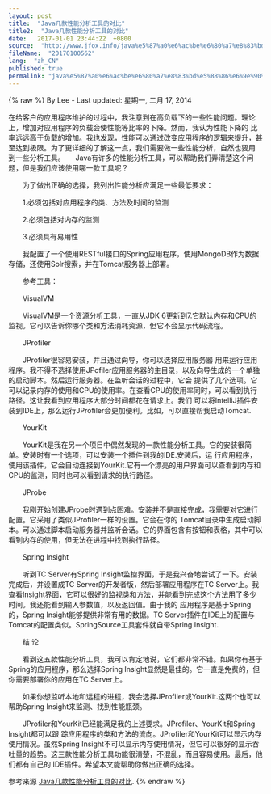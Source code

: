```yaml
---
layout: post
title:  "Java几款性能分析工具的对比"
title2:  "Java几款性能分析工具的对比"
date:   2017-01-01 23:44:22  +0800
source:  "http://www.jfox.info/java%e5%87%a0%e6%ac%be%e6%80%a7%e8%83%bd%e5%88%86%e6%9e%90%e5%b7%a5%e5%85%b7%e7%9a%84%e5%af%b9%e6%af%94.html"
fileName:  "20170100562"
lang:  "zh_CN"
published: true
permalink: "java%e5%87%a0%e6%ac%be%e6%80%a7%e8%83%bd%e5%88%86%e6%9e%90%e5%b7%a5%e5%85%b7%e7%9a%84%e5%af%b9%e6%af%94.html"
---
```

{% raw %}
By Lee - Last updated: 星期一, 二月 17, 2014

在给客户的应用程序维护的过程中，我注意到在高负载下的一些性能问题。理论上，增加对应用程序的负载会使性能等比率的下降。然而，我认为性能下降的 比率远远高于负载的增加。我也发现，性能可以通过改变应用程序的逻辑来提升，甚至达到极限。为了更详细的了解这一点，我们需要做一些性能分析，自然也要用 到一些分析工具。　　Java有许多的性能分析工具，可以帮助我们弄清楚这个问题，但是我们应该使用哪一款工具呢？

　　为了做出正确的选择，我列出性能分析应满足一些最低要求：

　　1.必须包括对应用程序的类、方法及时间的监测

　　2.必须包括对内存的监测

　　3.必须具有易用性

　　我配置了一个使用RESTful接口的Spring应用程序，使用MongoDB作为数据存储，还使用Solr搜索，并在Tomcat服务器上部署。

　　参考工具：

　　VisualVM

　　VisualVM是一个资源分析工具，一直从JDK 6更新到7.它默认内存和CPU的监视。它可以告诉你哪个类和方法消耗资源，但它不会显示代码流程。

　　JProfiler

　　JProfiler很容易安装，并且通过向导，你可以选择应用服务器 用来运行应用程序。我不得不选择使用JPofiler应用服务器的主目录，以及向导生成的一个单独的启动脚本。然后运行服务器。在监听会话的过程中，它会 提供了几个选项。它可以记录内存的使用和CPU的使用率。在查看CPU的使用率同时，可以看到执行路径。这让我看到应用程序大部分时间都花在请求上。我们 可以将IntelliJ插件安装到IDE上，那么运行JProfiler会更加便利。比如，可以直接帮我启动Tomcat.

　　YourKit

　　YourKit是我在另一个项目中偶然发现的一款性能分析工具。它的安装很简单。安装时有一个选项，可以安装一个插件到我的IDE.安装后，运 行应用程序，使用该插件，它会自动连接到YourKit.它有一个漂亮的用户界面可以查看到内存和CPU的监测，同时也可以看到请求的执行路径。

　　JProbe

　　我刚开始创建JProbe时遇到点困难。安装并不是直接完成，我需要对它进行配置。它采用了类似JProfiler一样的设置。它会在你的 Tomcat目录中生成启动脚本。可以通过脚本启动服务器并监听会话。它的界面包含有按钮和表格，其中可以看到内存的使用，但无法在进程中找到执行路径。

　　Spring Insight

　　听到TC Server有Spring Insight监控界面，于是我兴奋地尝试了一下。安装完成后，并设置成TC Server的开发者版，然后部署应用程序在TC Server上。我查看Insight界面，它可以很好的监视类和方法，并能看到完成这个方法用了多少时间。我还能看到输入参数值，以及返回值。由于我的 应用程序是基于Spring的，Spring Insight能够提供非常有用的数据。TC Server插件在IDE上的配置与Tomcat的配置类似。SpringSource工具套件就自带Spring Insight.

　　结 论

　　看到这五款性能分析工具，我可以肯定地说，它们都非常不错。如果你有基于Spring的应用程序，那么选择Spring Insight显然是最佳的。它一直是免费的，但你需要部署你的应用在TC Server上。

　　如果你想监听本地和远程的进程，我会选择JProfiler或YourKit.这两个也可以帮助Spring Insight来监测、找到性能瓶颈。

　　JProfiler和YourKit已经能满足我的上述要求。JProfiler、YourKit和Spring Insight都可以跟 踪应用程序的类和方法的流向。JProfiler和YourKit可以显示内存使用情况。虽然Spring Insight不可以显示内存使用情况，但它可以很好的显示吞吐量的趋势。这三款性能分析工具功能很清楚，不混乱，而且容易使用。最后，他们都有自己的 IDE插件。希望本文能帮助你做出正确的选择。

参考来源 [Java几款性能分析工具的对比](http://www.jfox.info/go.php?url=http://www.jfox.info/url.php?url=http%3A%2F%2Fwww.javaweb.cc%2Flanguage%2Fjava%2F042588.shtml).
{% endraw %}
